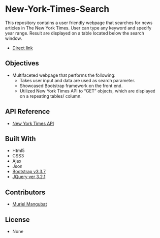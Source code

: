 # New-York-Times-Search

This repository contains a user friendly webpage that searches for news articles in The New York Times. User can type any keyword and specify year range. Result are displayed on a table located below the search window.

* [Direct link](https://muri03.github.io/New-York-Times-Search/)

## Objectives

* Multifaceted webpage that performs the following:
    * Takes user input and data are used as search parameter.
    * Showcased Bootstrap framework on the front end.
    * Utilized New York Times API to “GET” objects, which are displayed on a repeating tables/ column.

## API Reference

* [New York Times API](https://developer.nytimes.com/)


## Built With

* Html5
* CSS3
* Ajax
* Json
* [Bootstrap v3.3.7](hhttps://getbootstrap.com/docs/3.3/getting-started/)
* [JQuery ver 3.2.1](https://code.jquery.com/)

## Contributors

* [Muriel Mangubat](https://github.com/muri03)

## License

* None
